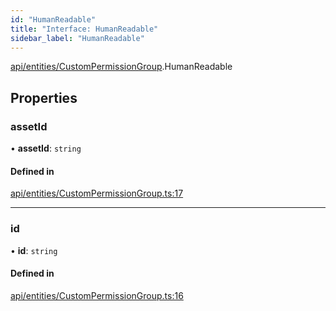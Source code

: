 ```yaml
---
id: "HumanReadable"
title: "Interface: HumanReadable"
sidebar_label: "HumanReadable"
---
```


[api/entities/CustomPermissionGroup](../../../../../modules/API/Entities/CustomPermissionGroup/CustomPermissionGroup.md).HumanReadable

## Properties

### assetId

• **assetId**: `string`

#### Defined in

[api/entities/CustomPermissionGroup.ts:17](https://github.com/PolymeshAssociation/polymesh-sdk/blob/f8a937f04/src/api/entities/CustomPermissionGroup.ts#L17)

___

### id

• **id**: `string`

#### Defined in

[api/entities/CustomPermissionGroup.ts:16](https://github.com/PolymeshAssociation/polymesh-sdk/blob/f8a937f04/src/api/entities/CustomPermissionGroup.ts#L16)
